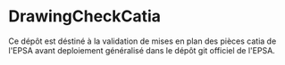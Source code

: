 DrawingCheckCatia
=================

Ce dépôt est déstiné à la validation de mises en plan des 
pièces catia de l'EPSA avant deploiement généralisé dans le dépôt git
officiel de l'EPSA.